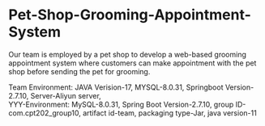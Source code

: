 # Pet-Shop-Grooming-Appointment-System
Our team is employed by a pet shop to develop a web-based grooming appointment system where customers can make appointment with the pet shop before sending the pet for grooming.


Team Environment: JAVA Verision-17, MYSQL-8.0.31, Springboot Version-2.7.10, Server-Aliyun server, <br>
YYY-Environment: MySQL-8.0.31, Spring Boot Version-2.7.10, group ID-com.cpt202_group10, artifact id-team, packaging type-Jar, java version-11

